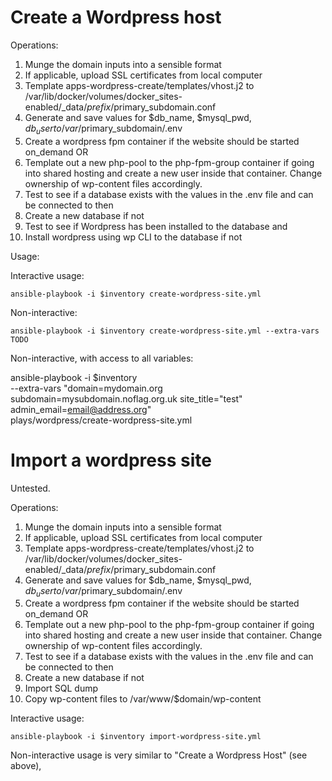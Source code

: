 Create a Wordpress host
==================

Operations:

1. Munge the domain inputs into a sensible format
2. If applicable, upload SSL certificates from local computer
3. Template apps-wordpress-create/templates/vhost.j2 to /var/lib/docker/volumes/docker_sites-enabled/_data/$prefix/$primary_subdomain.conf
4. Generate and save values for $db_name, $mysql_pwd, $db_user to /var/$primary_subdomain/.env
5. Create a wordpress fpm container if the website should be started on_demand OR
5. Template out a new php-pool to the php-fpm-group container if going into shared hosting and create a new user inside that container. Change ownership of wp-content files accordingly.
6. Test to see if a database exists with the values in the .env file and can be connected to then
7. Create a new database if not
8. Test to see if Wordpress has been installed to the database and
9. Install wordpress using wp CLI to the database if not

Usage:

Interactive usage:

	ansible-playbook -i $inventory create-wordpress-site.yml

Non-interactive:

	ansible-playbook -i $inventory create-wordpress-site.yml --extra-vars TODO

Non-interactive, with access to all variables:

ansible-playbook  -i $inventory \
	--extra-vars "domain=mydomain.org subdomain=mysubdomain.noflag.org.uk site_title="test" admin_email=email@address.org" \
	plays/wordpress/create-wordpress-site.yml

Import a wordpress site
==================

Untested.

Operations:

1. Munge the domain inputs into a sensible format
2. If applicable, upload SSL certificates from local computer
3. Template apps-wordpress-create/templates/vhost.j2 to /var/lib/docker/volumes/docker_sites-enabled/_data/$prefix/$primary_subdomain.conf
4. Generate and save values for $db_name, $mysql_pwd, $db_user to /var/$primary_subdomain/.env
5. Create a wordpress fpm container if the website should be started on_demand OR
5. Template out a new php-pool to the php-fpm-group container if going into shared hosting and create a new user inside that container. Change ownership of wp-content files accordingly.
6. Test to see if a database exists with the values in the .env file and can be connected to then
7. Create a new database if not
8. Import SQL dump
9. Copy wp-content files to /var/www/$domain/wp-content

Interactive usage:

	ansible-playbook -i $inventory import-wordpress-site.yml

Non-interactive usage is very similar to "Create a Wordpress Host" (see above),